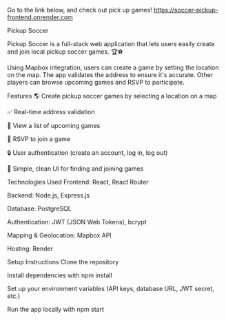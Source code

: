 Go to the link below, and check out pick up games!
https://soccer-pickup-frontend.onrender.com


Pickup Soccer

Pickup Soccer is a full-stack web application that lets users easily create and join local pickup soccer games. 🏆⚽

Using Mapbox integration, users can create a game by setting the location on the map. The app validates the address to ensure it's accurate. Other players can browse upcoming games and RSVP to participate.

Features
🌎 Create pickup soccer games by selecting a location on a map

✅ Real-time address validation

📅 View a list of upcoming games

🙋 RSVP to join a game

🔒 User authentication (create an account, log in, log out)

🧹 Simple, clean UI for finding and joining games

Technologies Used
Frontend: React, React Router

Backend: Node.js, Express.js

Database: PostgreSQL

Authentication: JWT (JSON Web Tokens), bcrypt

Mapping & Geolocation: Mapbox API

Hosting: Render

Setup Instructions
Clone the repository


Install dependencies with npm install

Set up your environment variables (API keys, database URL, JWT secret, etc.)

Run the app locally with npm start
